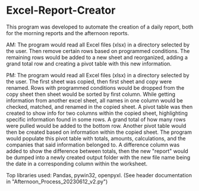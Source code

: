 # Excel-Report-Creator
This program was developed to automate the creation of a daily report, both for the morning reports and the afternoon reports. 

AM: The program would read all Excel files (xlsx) in a directory selected by the user. Then remove certain rows based on programmed conditions. 
The remaining rows would be added to a new sheet and reorganized, adding a grand total row and creating a pivot table with this new information.

PM: The program would read all Excel files (xlsx) in a directory selected by the user. The first sheet was copied, then first sheet and copy were renamed.
Rows with programmed conditions would be dropped from the copy sheet then sheet would be sorted by first column. While getting information from another excel sheet, 
all names in one column would be checked, matched, and renamed in the copied sheet. A pivot table was then created to show info for two columns within the copied sheet,
highlighting specific information found in some rows. A grand total of how many rows were pulled would be added to the bottom row. Another pivot table would then be created
based on information within the copied sheet. The program would populate this pivot table with totals, amounts, calculations, and the companies that said information belonged to. 
A difference column was added to show the difference between totals, then the new "report" would be dumped into a newly created output folder with the new file name being the date 
in a corresponding column within the worksheet.

Top libraries used: Pandas, pywin32, openpyxl.
(See header documentation in "Afternoon_Process_20230612_v2.py")
